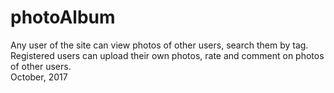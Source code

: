 # photoAlbum
Any user of the site can view photos of other users, search them by tag.
<br>Registered users can upload their own photos, rate and comment on photos of other users. 
<br>October, 2017
